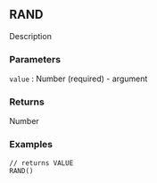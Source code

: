 ## RAND

Description

### Parameters
`value` : Number (required) - argument

### Returns
Number

### Examples
```
// returns VALUE
RAND()
```